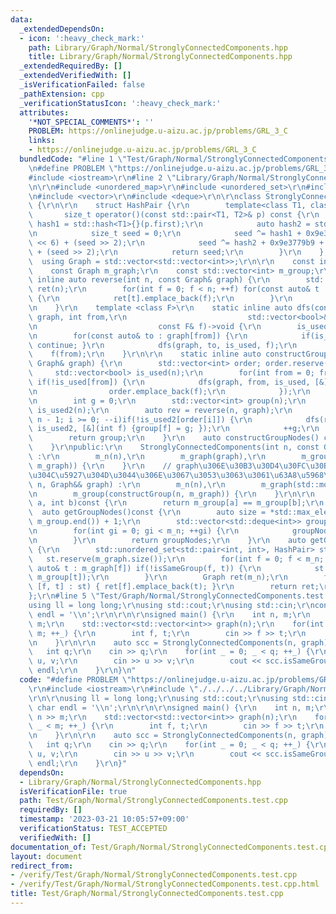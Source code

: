 ```yaml
---
data:
  _extendedDependsOn:
  - icon: ':heavy_check_mark:'
    path: Library/Graph/Normal/StronglyConnectedComponents.hpp
    title: Library/Graph/Normal/StronglyConnectedComponents.hpp
  _extendedRequiredBy: []
  _extendedVerifiedWith: []
  _isVerificationFailed: false
  _pathExtension: cpp
  _verificationStatusIcon: ':heavy_check_mark:'
  attributes:
    '*NOT_SPECIAL_COMMENTS*': ''
    PROBLEM: https://onlinejudge.u-aizu.ac.jp/problems/GRL_3_C
    links:
    - https://onlinejudge.u-aizu.ac.jp/problems/GRL_3_C
  bundledCode: "#line 1 \"Test/Graph/Normal/StronglyConnectedComponents.test.cpp\"\
    \n#define PROBLEM \"https://onlinejudge.u-aizu.ac.jp/problems/GRL_3_C\"\r\n\r\n\
    #include <iostream>\r\n#line 2 \"Library/Graph/Normal/StronglyConnectedComponents.hpp\"\
    \n\r\n#include <unordered_map>\r\n#include <unordered_set>\r\n#include <algorithm>\r\
    \n#include <vector>\r\n#include <deque>\r\n\r\nclass StronglyConnectedComponents\
    \ {\r\n\r\n    struct HashPair {\r\n        template<class T1, class T2>\r\n \
    \       size_t operator()(const std::pair<T1, T2>& p) const {\r\n            auto\
    \ hash1 = std::hash<T1>{}(p.first);\r\n            auto hash2 = std::hash<T2>{}(p.second);\r\
    \n            size_t seed = 0;\r\n            seed ^= hash1 + 0x9e3779b9 + (seed\
    \ << 6) + (seed >> 2);\r\n            seed ^= hash2 + 0x9e3779b9 + (seed << 6)\
    \ + (seed >> 2);\r\n            return seed;\r\n        }\r\n    };\r\n\r\n  \
    \  using Graph = std::vector<std::vector<int>>;\r\n\r\n    const int m_n;\r\n\
    \    const Graph m_graph;\r\n    const std::vector<int> m_group;\r\n\r\n    static\
    \ inline auto reverse(int n, const Graph& graph) {\r\n        std::vector<std::vector<int>>\
    \ ret(n);\r\n        for(int f = 0; f < n; ++f) for(const auto& t : graph[f])\
    \ {\r\n            ret[t].emplace_back(f);\r\n        }\r\n        return ret;\r\
    \n    }\r\n    template <class F>\r\n    static inline auto dfs(const std::vector<std::vector<int>>&\
    \ graph, int from,\r\n                           std::vector<bool>& is_used,\r\
    \n                           const F& f)->void {\r\n        is_used[from] = true;\r\
    \n        for(const auto& to : graph[from]) {\r\n            if(is_used[to]) {\
    \ continue; }\r\n            dfs(graph, to, is_used, f);\r\n        }\r\n    \
    \    f(from);\r\n    }\r\n\r\n    static inline auto constructGroup(int n, const\
    \ Graph& graph) {\r\n        std::vector<int> order; order.reserve(n);\r\n   \
    \     std::vector<bool> is_used(n);\r\n        for(int from = 0; from < n; ++from)\
    \ if(!is_used[from]) {\r\n            dfs(graph, from, is_used, [&](int f) {\r\
    \n                order.emplace_back(f);\r\n            });\r\n        }\r\n\r\
    \n        int g = 0;\r\n        std::vector<int> group(n);\r\n        std::vector<bool>\
    \ is_used2(n);\r\n        auto rev = reverse(n, graph);\r\n        for(int i =\
    \ n - 1; i >= 0; --i)if(!is_used2[order[i]]) {\r\n            dfs(rev, order[i],\
    \ is_used2, [&](int f) {group[f] = g; });\r\n            ++g;\r\n        }\r\n\
    \        return group;\r\n    }\r\n    auto constructGroupNodes() const {\r\n\
    \    }\r\npublic:\r\n    StronglyConnectedComponents(int n, const Graph& graph)\
    \ :\r\n        m_n(n),\r\n        m_graph(graph),\r\n        m_group(constructGroup(n,\
    \ m_graph)) {\r\n    }\r\n    // graph\u306E\u30B3\u30D4\u30FC\u30B3\u30B9\u30C8\
    \u304C\u5927\u304D\u3044\u306E\u3067\u3053\u3063\u3061\u63A8\u5968\r\n    StronglyConnectedComponents(int\
    \ n, Graph&& graph) :\r\n        m_n(n),\r\n        m_graph(std::move(graph)),\r\
    \n        m_group(constructGroup(n, m_graph)) {\r\n    }\r\n\r\n    auto isSameGroup(int\
    \ a, int b)const {\r\n        return m_group[a] == m_group[b];\r\n    }\r\n  \
    \  auto getGroupNodes()const {\r\n        auto size = *std::max_element(m_group.begin(),\
    \ m_group.end()) + 1;\r\n        std::vector<std::deque<int>> groupNodes(size);\r\
    \n        for(int gi = 0; gi < m_n; ++gi) {\r\n            groupNodes[m_group[gi]].emplace_back(gi);\r\
    \n        }\r\n        return groupNodes;\r\n    }\r\n    auto getGroupGraph()const\
    \ {\r\n        std::unordered_set<std::pair<int, int>, HashPair> st;\r\n     \
    \   st.reserve(m_graph.size());\r\n        for(int f = 0; f < m_n; ++f) for(const\
    \ auto& t : m_graph[f]) if(!isSameGroup(f, t)) {\r\n            st.emplace(m_group[f],\
    \ m_group[t]);\r\n        }\r\n        Graph ret(m_n);\r\n        for(const auto&\
    \ [f, t] : st) { ret[f].emplace_back(t); }\r\n        return ret;\r\n    }\r\n\
    };\r\n#line 5 \"Test/Graph/Normal/StronglyConnectedComponents.test.cpp\"\n\r\n\
    using ll = long long;\r\nusing std::cout;\r\nusing std::cin;\r\nconstexpr char\
    \ endl = '\\n';\r\n\r\n\r\nsigned main() {\r\n    int n, m;\r\n    cin >> n >>\
    \ m;\r\n    std::vector<std::vector<int>> graph(n);\r\n    for(int _ = 0; _ <\
    \ m; ++_) {\r\n        int f, t;\r\n        cin >> f >> t;\r\n        graph[f].emplace_back(t);\r\
    \n    }\r\n\r\n    auto scc = StronglyConnectedComponents(n, graph);\r\n\r\n \
    \   int q;\r\n    cin >> q;\r\n    for(int _ = 0; _ < q; ++_) {\r\n        int\
    \ u, v;\r\n        cin >> u >> v;\r\n        cout << scc.isSameGroup(u, v) <<\
    \ endl;\r\n    }\r\n}\n"
  code: "#define PROBLEM \"https://onlinejudge.u-aizu.ac.jp/problems/GRL_3_C\"\r\n\
    \r\n#include <iostream>\r\n#include \"./../../../Library/Graph/Normal/StronglyConnectedComponents.hpp\"\
    \r\n\r\nusing ll = long long;\r\nusing std::cout;\r\nusing std::cin;\r\nconstexpr\
    \ char endl = '\\n';\r\n\r\n\r\nsigned main() {\r\n    int n, m;\r\n    cin >>\
    \ n >> m;\r\n    std::vector<std::vector<int>> graph(n);\r\n    for(int _ = 0;\
    \ _ < m; ++_) {\r\n        int f, t;\r\n        cin >> f >> t;\r\n        graph[f].emplace_back(t);\r\
    \n    }\r\n\r\n    auto scc = StronglyConnectedComponents(n, graph);\r\n\r\n \
    \   int q;\r\n    cin >> q;\r\n    for(int _ = 0; _ < q; ++_) {\r\n        int\
    \ u, v;\r\n        cin >> u >> v;\r\n        cout << scc.isSameGroup(u, v) <<\
    \ endl;\r\n    }\r\n}"
  dependsOn:
  - Library/Graph/Normal/StronglyConnectedComponents.hpp
  isVerificationFile: true
  path: Test/Graph/Normal/StronglyConnectedComponents.test.cpp
  requiredBy: []
  timestamp: '2023-03-21 10:05:57+09:00'
  verificationStatus: TEST_ACCEPTED
  verifiedWith: []
documentation_of: Test/Graph/Normal/StronglyConnectedComponents.test.cpp
layout: document
redirect_from:
- /verify/Test/Graph/Normal/StronglyConnectedComponents.test.cpp
- /verify/Test/Graph/Normal/StronglyConnectedComponents.test.cpp.html
title: Test/Graph/Normal/StronglyConnectedComponents.test.cpp
---
```


